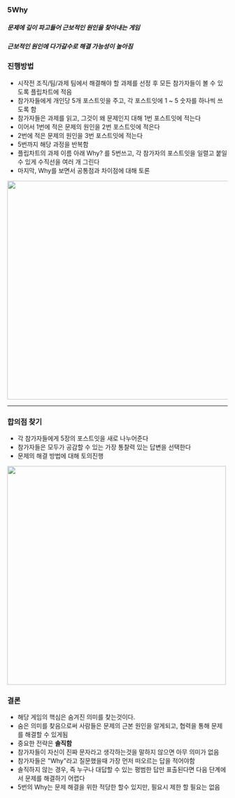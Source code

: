 ### 5Why
##### 문제에 깊이 파고들어 근보적인 원인을 찾아내는 게임
##### 근보적인 원인에 다가갈수로 해결 가능성이 높아짐

### 진행방법
* 시작전 조직/팀/과제 팀에서 해결해야 할 과제를 선정 후 모든 참가자들이 볼 수 있도록 플립차트에 적음
* 참가자들에게 개인당 5개 포스트잇을 주고, 각 포스트잇에 1 ~ 5 숫자를 하나씩 쓰도록 함
* 참가자들은 과제를 읽고, 그것이 왜 문제인지 대해 1번 포스트잇에 적는다
* 이어서 1번에 적은 문제의 원인을 2번 포스트잇에 적은다
* 2번에 적은 문제의 원인을 3번 포스트잇에 적는다
* 5번까지 해당 과정을 반복함
* 플립차트의 과제 이름 아래 Why? 를 5번쓰고, 각 참가자의 포스트잇을 일렬고 붙일 수 있게 수직선을 여러 개 그린다
* 마지막, Why를 보면서 공통점과 차이점에 대해 토론

<img src="https://user-images.githubusercontent.com/62130704/142760274-abb35cd7-51bd-48da-95d7-83ad11908465.jpeg" width="700" height="500" />

---

### 합의점 찾기
* 각 참가자들에게 5장의 포스트잇을 새로 나누어준다
* 참가자들은 모두가 공감할 수 있는 가장 통찰력 있는 답변을 선택한다
* 문제의 해결 방법에 대해 토의진행

<img src="https://user-images.githubusercontent.com/62130704/142760564-d1989d65-79a4-41c8-bf4c-0d4b84f63d1c.jpeg" width="500" height="500" />

### 결론
* 해당 게임의 핵심은 숨겨진 의미를 찾는것이다.
* 숨은 의미를 찾음으로써 사람들은 문제의 근본 원인을 알게되고, 협력을 통해 문제를 해결할 수 있게됨
* 중요한 전략은 <B>솔직함</B>
* 참가자들이 자신이 진짜 문자라고 생각하는것을 말하지 않으면 아무 의미가 없음
* 참가자들은 "Why"라고 질문했을때 가장 먼저 떠오르는 답을 적어야함
* 솔직하지 않는 경우, 즉 누구나 대답할 수 있는 평범한 답만 표출된다면 다음 단계에서 문제를 해결하기 어렵다
* 5번의 Why는 문제 해결을 위한 적당한 할수 있지만, 필요시 제한 할 필요는 없음
